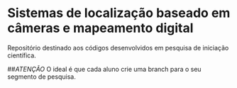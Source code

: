 # Sistemas de localização baseado em câmeras e mapeamento digital
Repositório destinado aos códigos desenvolvidos em pesquisa de iniciação científica.

##*ATENÇÃO*
O ideal é que cada aluno crie uma branch para o seu segmento de pesquisa.
